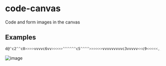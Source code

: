 # code-canvas
Code and form images in the canvas

## Examples

```js
d@^c2^^c0>>>>vvvvc6vv>>>>>^^^^^^c5^^^^>>>>>>vvvvvvvvvc3vvvvv<<c9<<<<<,,<<<<<<<<^^^^^^>>>>vc1vvvv^^<<<>>vvvvvvvvvvc2^^^>>>>vvvvvvvv>>>>>>>>>>>>>>^^^^^^^^^^^^^<<<<<<vvvvvvvvvvvvvvvvvvv
```

![image](https://user-images.githubusercontent.com/76736580/174816305-7e2f78d8-c29b-4f62-b6d7-289945c74c7e.png)
